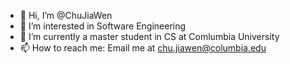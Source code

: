 - 👋 Hi, I’m @ChuJiaWen
- 👀 I’m interested in Software Engineering
- 🌱 I’m currently a master student in CS at Comlumbia University
- 📫 How to reach me: Email me at chu.jiawen@columbia.edu

<!---
ChuJiaWen/ChuJiaWen is a ✨ special ✨ repository because its `README.md` (this file) appears on your GitHub profile.
You can click the Preview link to take a look at your changes.
--->
